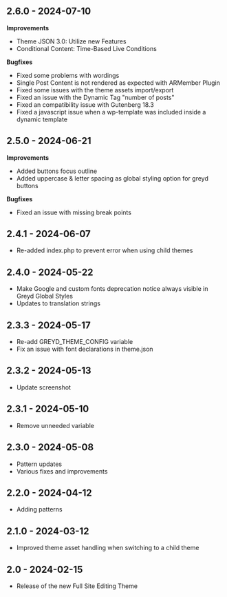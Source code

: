 ## 2.6.0 - 2024-07-10
**Improvements**

* Theme JSON 3.0: Utilize new Features
* Conditional Content: Time-Based Live Conditions

**Bugfixes**

* Fixed some problems with wordings
* Single Post Content is not rendered as expected with ARMember Plugin
* Fixed some issues with the theme assets import/export
* Fixed an issue with the Dynamic Tag "number of posts"
* Fixed an compatibility issue with Gutenberg 18.3
* Fixed a javascript issue when a wp-template was included inside a dynamic template
 
## 2.5.0 - 2024-06-21
**Improvements**

* Added buttons focus outline
* Added uppercase & letter spacing as global styling option for greyd buttons

**Bugfixes**

* Fixed an issue with missing break points

## 2.4.1 - 2024-06-07
* Re-added index.php to prevent error when using child themes

## 2.4.0 - 2024-05-22
* Make Google and custom fonts deprecation notice always visible in Greyd Global Styles
* Updates to translation strings

## 2.3.3 - 2024-05-17
* Re-add GREYD_THEME_CONFIG variable
* Fix an issue with font declarations in theme.json

## 2.3.2 - 2024-05-13
* Update screenshot

## 2.3.1 - 2024-05-10
* Remove unneeded variable

## 2.3.0 - 2024-05-08
* Pattern updates
* Various fixes and improvements

## 2.2.0 - 2024-04-12
* Adding patterns

## 2.1.0 - 2024-03-12
* Improved theme asset handling when switching to a child theme

## 2.0 - 2024-02-15
* Release of the new Full Site Editing Theme